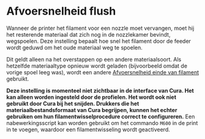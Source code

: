 Afvoersnelheid flush
====
Wanneer de printer het filament voor een nozzle moet vervangen, moet hij het resterende materiaal dat zich nog in de nozzlekamer bevindt, wegspoelen. Deze instelling bepaalt hoe snel het filament door de feeder wordt geduwd om het oude materiaal weg te spoelen.

Dit geldt alleen na het overstappen op een andere materiaalsoort. Als hetzelfde materiaaltype opnieuw wordt geladen (bijvoorbeeld omdat de vorige spoel leeg was), wordt een andere [Afvoersnelheid einde van filament](material_end_of_filament_purge_speed.md) gebruikt.

**Deze instelling is momenteel niet zichtbaar in de interface van Cura. Het kan alleen worden ingesteld door de profielen. Het wordt ook niet gebruikt door Cura bij het snijden. Drukkers die het materiaalbestandsformaat van Cura begrijpen, kunnen het echter gebruiken om hun filamentwisselprocedure correct te configureren.**
Een nabewerkingsscript kan worden gebruikt om het commando `M600` in de print in te voegen, waardoor een filamentwisseling wordt geactiveerd.